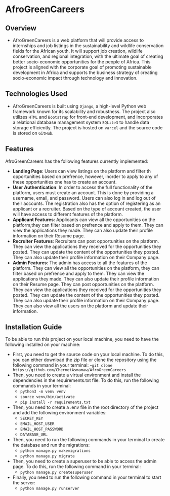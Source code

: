 # AfroGreenCareers

## Overview

- AfroGreenCareers is a web platform that will provide access to internships and job listings in the sustainability and wildlife conservation fields for the African youth. It will support job creation, wildlife conservation, and regional integration, with the ultimate goal of creating better socio-economic opportunities for the people of Africa. This project is aligned with the corporate goal of promoting sustainable development in Africa and supports the business strategy of creating socio-economic impact through technology and innovation.



## Technologies Used

- AfroGreenCareers is built using `Django`, a high-level Python web framework known for its scalability and robustness. The project also utilizes `HTML`  and `Bootstrap` for front-end development, and incorporates a relational database management system `SQLite3` to handle data storage efficiently. The project is hosted on `varcel` and the source code is stored on `GitHub`.


## Features

AfroGreenCareers has the following features currently implemented:
- **Landing Page**: Users can view listings on the platform and filter th opportunities based on prefrence, however, inorder to apply to any of these opportunities one has to create an account.
- **User Authentication**: In order to access the full functionality of the platform, users must create an account. This is done by providing a username, email, and password. Users can also log in and log out of their accounts.
The registration also has the option of registering as an applicant or a recruiter. Based on the type of account created, the user will have access to different features of the platform.
- **Applicant Features**: Applicants can view all the opportunities on the platform,they can filter based on prefrence and apply to them. They can view the applications they made. They can also update their profile information on their Resume page.
- **Recruiter Features**: Recruiters can post opportunities on the platform. They can view the applications they received for the opportunities they posted. They can update the content of the opportunities they posted. They can also update their profile information on their Company page.
- **Admin Features**: The admin has access to all the features of the platform. They can view all the opportunities on the platform, they can filter based on prefrence and apply to them. They can view the applications they made. They can also update their profile information on their Resume page. They can post opportunities on the platform. They can view the applications they received for the opportunities they posted. They can update the content of the opportunities they posted. They can also update their profile information on their Company page. They can also view all the users on the platform and update their information.


## Installation Guide

To be able to run this project on your local machine, you need to have the following installed on your machine:
- First, you need to get the source code on your local machine. To do this, you can either download the zip file or clone the repository using the following command in your terminal:
    -```git clone https://github.com/ChernetAsmamaw/AfroGreenCareers```
- Then, you need to create a virtual environment and install the dependencies in the requirements.txt file. To do this, run the following commands in your terminal:
    - ```python3 -m venv venv```
    - ```source venv/bin/activate```
    - ```pip install -r requirements.txt```
- Then, you need to create a .env file in the root directory of the project and add the following environment variables:
    - ```SECRET_KEY```
    - ```EMAIL_HOST_USER```
    - ```EMAIL_HOST_PASSWORD```
    - ```DATABASE_URL```
- Then, you need to run the following commands in your terminal to create the database and run the migrations:
    - ```python manage.py makemigrations```
    - ```python manage.py migrate```
- Then, you need to create a superuser to be able to access the admin page. To do this, run the following command in your terminal:
    - ```python manage.py createsuperuser```
- Finally, you need to run the following command in your terminal to start the server:
    - ```python manage.py runserver```
